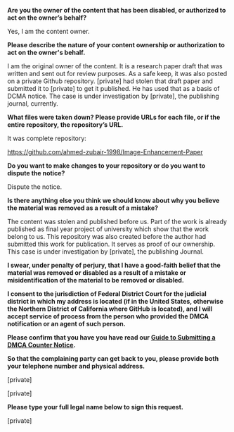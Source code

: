 **Are you the owner of the content that has been disabled, or authorized to act on the owner’s behalf?**

Yes, I am the content owner.

**Please describe the nature of your content ownership or authorization to act on the owner's behalf.**

I am the original owner of the content. It is a research paper draft that was written and sent out for review purposes. As a safe keep, it was also posted on a private Github repository. [private] had stolen that draft paper and submitted it to [private] to get it published. He has used that as a basis of DCMA notice. The case is under investigation by [private], the publishing journal, currently.

**What files were taken down? Please provide URLs for each file, or if the entire repository, the repository’s URL.**

It was complete repository:

https://github.com/ahmed-zubair-1998/Image-Enhancement-Paper

**Do you want to make changes to your repository or do you want to dispute the notice?**

Dispute the notice.

**Is there anything else you think we should know about why you believe the material was removed as a result of a mistake?**

The content was stolen and published before us. Part of the work is already published as final year project of university which show that the work belong to us. This repository was also created before the author had submitted this work for publication. It serves as proof of our ownership. This case is under investigation by [private], the publishing Journal.

**I swear, under penalty of perjury, that I have a good-faith belief that the material was removed or disabled as a result of a mistake or misidentification of the material to be removed or disabled.**

**I consent to the jurisdiction of Federal District Court for the judicial district in which my address is located (if in the United States, otherwise the Northern District of California where GitHub is located), and I will accept service of process from the person who provided the DMCA notification or an agent of such person.**

**Please confirm that you have you have read our <a href="https://docs.github.com/articles/guide-to-submitting-a-dmca-counter-notice">Guide to Submitting a DMCA Counter Notice</a>.**

**So that the complaining party can get back to you, please provide both your telephone number and physical address.**

[private]

[private]

**Please type your full legal name below to sign this request.**

[private]
